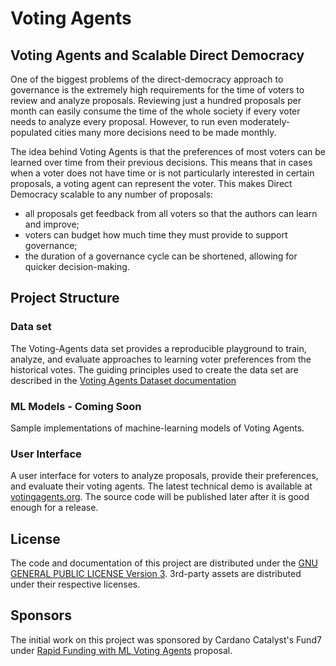 # Voting Agents

## Voting Agents and Scalable Direct Democracy
One of the biggest problems of the direct-democracy approach to governance is the extremely high requirements for the time of voters to review and analyze proposals. Reviewing just a hundred proposals per month can easily consume the time of the whole society if every voter needs to analyze every proposal. However, to run even moderately-populated cities many more decisions need to be made monthly.

The idea behind Voting Agents is that the preferences of most voters can be learned over time from their previous decisions. This means that in cases when a voter does not have time or is not particularly interested in certain proposals, a voting agent can represent the voter. This makes Direct Democracy scalable to any number of proposals:
- all proposals get feedback from all voters so that the authors can learn and improve;
- voters can budget how much time they must provide to support governance;
- the duration of a governance cycle can be shortened, allowing for quicker decision-making.

## Project Structure

### Data set
The Voting-Agents data set provides a reproducible playground to train, analyze, and evaluate approaches to learning voter preferences from the historical votes. The guiding principles used to create the data set are described in the [Voting Agents Dataset documentation](data/README.md)

### ML Models - Coming Soon
Sample implementations of machine-learning models of Voting Agents.

### User Interface
A user interface for voters to analyze proposals, provide their preferences, and evaluate their voting agents.
The latest technical demo is available at [votingagents.org](https://votingagents.org/).
The source code will be published later after it is good enough for a release.

## License
The code and documentation of this project are distributed under the [GNU GENERAL PUBLIC LICENSE Version 3](LICENSE).
3rd-party assets are distributed under their respective licenses.

## Sponsors
The initial work on this project was sponsored by Cardano Catalyst's Fund7 under [Rapid Funding with ML Voting Agents](https://cardano.ideascale.com/c/idea/383355) proposal.
